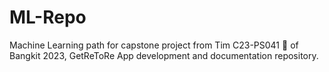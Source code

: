 # ML-Repo
Machine Learning path for capstone project from Tim C23-PS041 🙌 of Bangkit 2023, GetReToRe App development and documentation repository.
